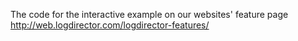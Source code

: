 The code for the interactive example on our websites' feature page http://web.logdirector.com/logdirector-features/